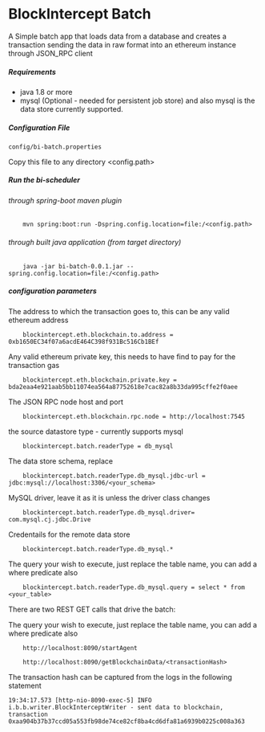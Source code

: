 # BlockIntercept Batch   

A Simple batch app that loads data from a database and creates a transaction sending the data in raw format into an ethereum instance through JSON_RPC client

##### Requirements

* java 1.8 or more
* mysql (Optional - needed for persistent job store) and also mysql is the data store currently supported.



##### Configuration File

```
config/bi-batch.properties
```
Copy this file to any directory <config.path>

##### Run the bi-scheduler

###### through spring-boot maven plugin

```
	mvn spring:boot:run -Dspring.config.location=file:/<config.path>
```

###### through built java application (from target directory)

```
	java -jar bi-batch-0.0.1.jar --spring.config.location=file:/<config.path>
```

##### configuration parameters

The address to which the transaction goes to, this can be any valid ethereum address

```
	blockintercept.eth.blockchain.to.address = 0xb1650EC34f07a6acdE464C398f931Bc516Cb1BEf
```

Any valid ethereum private key, this needs to have find to pay for the transaction gas 

```
	blockintercept.eth.blockchain.private.key = bda2eaa4e921aab5bb11074ea564a87752618e7cac82a8b33da995cffe2f0aee
```

The JSON RPC node host and port

```
	blockintercept.eth.blockchain.rpc.node = http://localhost:7545
```

the source datastore type - currently supports mysql 

```
	blockintercept.batch.readerType = db_mysql
```

The data store schema, replace <your schema with yours>

```
	blockintercept.batch.readerType.db_mysql.jdbc-url = jdbc:mysql://localhost:3306/<your_schema>
```

MySQL driver, leave it as it is unless the driver class changes 

```
	blockintercept.batch.readerType.db_mysql.driver= com.mysql.cj.jdbc.Drive
```
Credentails for the remote data store

```
	blockintercept.batch.readerType.db_mysql.* 
```

The query your wish to execute, just replace the table name, you can add a where predicate also

```
	blockintercept.batch.readerType.db_mysql.query = select * from <your_table>
```

There are two REST GET calls that drive the batch:

The query your wish to execute, just replace the table name, you can add a where predicate also

```
	http://localhost:8090/startAgent
```

```
	http://localhost:8090/getBlockchainData/<transactionHash>
```

The transaction hash can be captured from the logs in the following statement


```
19:34:17.573 [http-nio-8090-exec-5] INFO  i.b.b.writer.BlockInterceptWriter - sent data to blockchain, transaction 0xaa904b37b37ccd05a553fb98de74ce82cf8ba4cd6dfa81a6939b0225c008a363

```
 
